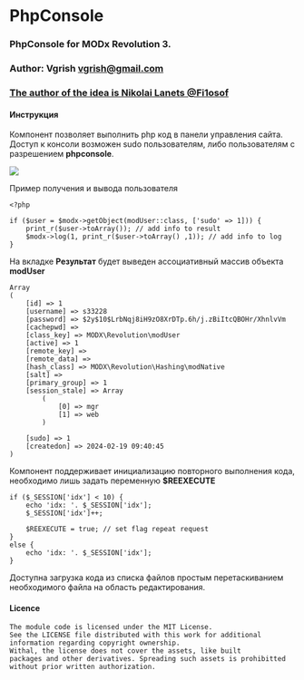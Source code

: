 # PhpConsole

### PhpConsole for MODx Revolution 3. 
### Author: Vgrish <vgrish@gmail.com>
### [The author of the idea is Nikolai Lanets @Fi1osof](https://github.com/MODX-Club/modx-console)


#### Инструкция
Компонент позволяет выполнить php код в панели управления сайта. 
Доступ к консоли возможен sudo пользователям, либо пользователям с разрешением **phpconsole**.

[![](https://file.modx.pro/files/3/0/7/3074ec73e150388c2614d7f8480a1730s.jpg)](https://file.modx.pro/files/3/0/7/3074ec73e150388c2614d7f8480a1730.png)

Пример получения и вывода пользователя
```
<?php

if ($user = $modx->getObject(modUser::class, ['sudo' => 1])) {
    print_r($user->toArray()); // add info to result
    $modx->log(1, print_r($user->toArray() ,1)); // add info to log
}
```

На вкладке **Результат** будет выведен ассоциативный массив объекта **modUser**
```
Array
(
    [id] => 1
    [username] => s33228
    [password] => $2y$10$LrbNqj8iH9zO8XrDTp.6h/j.zBiItcQBOHr/XhnlvVm
    [cachepwd] => 
    [class_key] => MODX\Revolution\modUser
    [active] => 1
    [remote_key] => 
    [remote_data] => 
    [hash_class] => MODX\Revolution\Hashing\modNative
    [salt] => 
    [primary_group] => 1
    [session_stale] => Array
        (
            [0] => mgr
            [1] => web
        )

    [sudo] => 1
    [createdon] => 2024-02-19 09:40:45
)
```

Компонент поддерживает инициализацию повторного выполнения кода, необходимо лишь задать переменную **$REEXECUTE**
```
if ($_SESSION['idx'] < 10) {
    echo 'idx: '. $_SESSION['idx'];
    $_SESSION['idx']++;
    
    $REEXECUTE = true; // set flag repeat request
}
else {
    echo 'idx: '. $_SESSION['idx'];
}
```

Доступна загрузка кода из списка файлов простым перетаскиванием необходимого файла на область редактирования.


#### Licence
```
The module code is licensed under the MIT License.
See the LICENSE file distributed with this work for additional
information regarding copyright ownership.
Withal, the license does not cover the assets, like built 
packages and other derivatives. Spreading such assets is prohibitted 
without prior written authorization.
```
